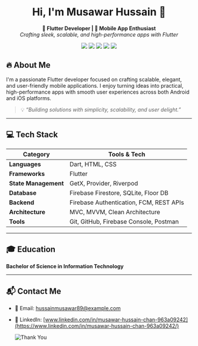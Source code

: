 

<h1 align="center">Hi, I'm Musawar Hussain 👋</h1>
<p align="center">
  <strong>💙 Flutter Developer | 📱 Mobile App Enthusiast</strong><br>
  <em>Crafting sleek, scalable, and high-performance apps with Flutter</em>
</p>


<p align="center">
  <img src="https://img.shields.io/badge/Flutter-%2302569B.svg?style=for-the-badge&logo=flutter&logoColor=white"/>
  <img src="https://img.shields.io/badge/Dart-%230175C2.svg?style=for-the-badge&logo=dart&logoColor=white"/>
  <img src="https://img.shields.io/badge/GetX-State%20Management-purple?style=for-the-badge"/>
  <img src="https://img.shields.io/badge/Firebase-%23FFCA28.svg?style=for-the-badge&logo=firebase&logoColor=black"/>
  <img src="https://img.shields.io/badge/REST%20API-Integration-green?style=for-the-badge&logo=postman&logoColor=white"/>
</p>



## 🔥 About Me

I'm a passionate Flutter developer focused on crafting scalable, elegant, and user-friendly mobile applications. I enjoy turning ideas into practical, high-performance apps with smooth user experiences across both Android and iOS platforms.

> 💡 *“Building solutions with simplicity, scalability, and user delight.”*

---

## 💻 Tech Stack

| Category             | Tools & Tech                                                                       |
|----------------------|-------------------------------------------------------------------------------------|
| **Languages**        | Dart, HTML, CSS                                                                     |
| **Frameworks**       | Flutter                                                                             |
| **State Management** | GetX, Provider, Riverpod                                                            |
| **Database**         | Firebase Firestore, SQLite, Floor DB                                                |
| **Backend**          | Firebase Authentication, FCM, REST APIs                                             |
| **Architecture**     | MVC, MVVM, Clean Architecture                                                       |
| **Tools**            | Git, GitHub, Firebase Console, Postman                                              |

---

## 🎓 Education

**Bachelor of Science in Information Technology**

---

## 📬 Contact Me

- 📧 Email: [hussainmusawar89@example.com](mailto:hussainmusawar89@example.com)
- 💼 LinkedIn: [www.linkedin.com/in/musawar-hussain-chan-963a09242](https://www.linkedin.com/in/musawar-hussain-chan-963a09242/)




  <img src="https://readme-typing-svg.herokuapp.com/?lines=Thanks+for+visiting+my+profile!++Let's+build+something+great+together.+🚀&center=true&width=380&height=45" alt="Thank You" />


